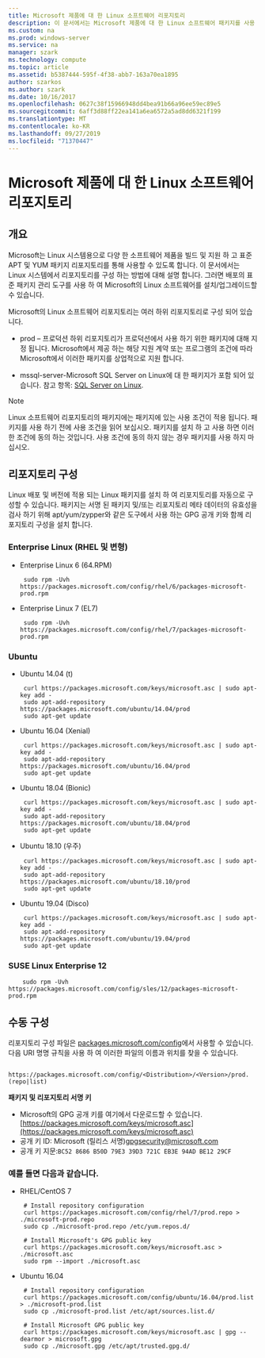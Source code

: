 ```yaml
---
title: Microsoft 제품에 대 한 Linux 소프트웨어 리포지토리
description: 이 문서에서는 Microsoft 제품에 대 한 Linux 소프트웨어 패키지를 사용 하 고 설치 하는 방법을 설명 합니다.
ms.custom: na
ms.prod: windows-server
ms.service: na
manager: szark
ms.technology: compute
ms.topic: article
ms.assetid: b5387444-595f-4f38-abb7-163a70ea1895
author: szarkos
ms.author: szark
ms.date: 10/16/2017
ms.openlocfilehash: 0627c38f15966948dd4bea91b66a96ee59ec89e5
ms.sourcegitcommit: 6aff3d88ff22ea141a6ea6572a5ad8dd6321f199
ms.translationtype: MT
ms.contentlocale: ko-KR
ms.lasthandoff: 09/27/2019
ms.locfileid: "71370447"
---
```

# <a name="linux-software-repository-for-microsoft-products"></a>Microsoft 제품에 대 한 Linux 소프트웨어 리포지토리

## <a name="overview"></a>개요
Microsoft는 Linux 시스템용으로 다양 한 소프트웨어 제품을 빌드 및 지원 하 고 표준 APT 및 YUM 패키지 리포지토리를 통해 사용할 수 있도록 합니다. 이 문서에서는 Linux 시스템에서 리포지토리를 구성 하는 방법에 대해 설명 합니다. 그러면 배포의 표준 패키지 관리 도구를 사용 하 여 Microsoft의 Linux 소프트웨어를 설치/업그레이드할 수 있습니다.

Microsoft의 Linux 소프트웨어 리포지토리는 여러 하위 리포지토리로 구성 되어 있습니다.

 - prod – 프로덕션 하위 리포지토리가 프로덕션에서 사용 하기 위한 패키지에 대해 지정 됩니다. Microsoft에서 제공 하는 해당 지원 계약 또는 프로그램의 조건에 따라 Microsoft에서 이러한 패키지를 상업적으로 지원 합니다.

 - mssql-server-Microsoft SQL Server on Linux에 대 한 패키지가 포함 되어 있습니다. 참고 항목: [SQL Server on Linux](https://www.microsoft.com/en-us/sql-server/sql-server-vnext-including-Linux).

> [!Note]
> Linux 소프트웨어 리포지토리의 패키지에는 패키지에 있는 사용 조건이 적용 됩니다. 패키지를 사용 하기 전에 사용 조건을 읽어 보십시오. 패키지를 설치 하 고 사용 하면 이러한 조건에 동의 하는 것입니다. 사용 조건에 동의 하지 않는 경우 패키지를 사용 하지 마십시오.


## <a name="configuring-the-repositories"></a>리포지토리 구성
Linux 배포 및 버전에 적용 되는 Linux 패키지를 설치 하 여 리포지토리를 자동으로 구성할 수 있습니다. 패키지는 서명 된 패키지 및/또는 리포지토리 메타 데이터의 유효성을 검사 하기 위해 apt/yum/zypper와 같은 도구에서 사용 하는 GPG 공개 키와 함께 리포지토리 구성을 설치 합니다.

### <a name="enterprise-linux-rhel-and-variants"></a>Enterprise Linux (RHEL 및 변형)

 - Enterprise Linux 6 (64.RPM)

        sudo rpm -Uvh https://packages.microsoft.com/config/rhel/6/packages-microsoft-prod.rpm

 - Enterprise Linux 7 (EL7)

        sudo rpm -Uvh https://packages.microsoft.com/config/rhel/7/packages-microsoft-prod.rpm


### <a name="ubuntu"></a>Ubuntu

 - Ubuntu 14.04 (t)

        curl https://packages.microsoft.com/keys/microsoft.asc | sudo apt-key add -
        sudo apt-add-repository https://packages.microsoft.com/ubuntu/14.04/prod
        sudo apt-get update

 - Ubuntu 16.04 (Xenial)

        curl https://packages.microsoft.com/keys/microsoft.asc | sudo apt-key add -
        sudo apt-add-repository https://packages.microsoft.com/ubuntu/16.04/prod
        sudo apt-get update

 - Ubuntu 18.04 (Bionic)

        curl https://packages.microsoft.com/keys/microsoft.asc | sudo apt-key add -
        sudo apt-add-repository https://packages.microsoft.com/ubuntu/18.04/prod
        sudo apt-get update

 - Ubuntu 18.10 (우주)

        curl https://packages.microsoft.com/keys/microsoft.asc | sudo apt-key add -
        sudo apt-add-repository https://packages.microsoft.com/ubuntu/18.10/prod
        sudo apt-get update

 - Ubuntu 19.04 (Disco)

        curl https://packages.microsoft.com/keys/microsoft.asc | sudo apt-key add -
        sudo apt-add-repository https://packages.microsoft.com/ubuntu/19.04/prod
        sudo apt-get update

### <a name="suse-linux-enterprise-12"></a>SUSE Linux Enterprise 12

        sudo rpm -Uvh https://packages.microsoft.com/config/sles/12/packages-microsoft-prod.rpm


## <a name="manual-configuration"></a>수동 구성
리포지토리 구성 파일은 [packages.microsoft.com/config](https://packages.microsoft.com/config/)에서 사용할 수 있습니다. 다음 URI 명명 규칙을 사용 하 여 이러한 파일의 이름과 위치를 찾을 수 있습니다.

        https://packages.microsoft.com/config/<Distribution>/<Version>/prod.(repo|list)

**패키지 및 리포지토리 서명 키**

 - Microsoft의 GPG 공개 키를 여기에서 다운로드할 수 있습니다.[https://packages.microsoft.com/keys/microsoft.asc](https://packages.microsoft.com/keys/microsoft.asc)
 - 공개 키 ID: Microsoft (릴리스 서명)<gpgsecurity@microsoft.com>
 - 공개 키 지문:`BC52 8686 B50D 79E3 39D3 721C EB3E 94AD BE12 29CF`

### <a name="examples"></a>예를 들면 다음과 같습니다.

 - RHEL/CentOS 7

        # Install repository configuration
        curl https://packages.microsoft.com/config/rhel/7/prod.repo > ./microsoft-prod.repo
        sudo cp ./microsoft-prod.repo /etc/yum.repos.d/

        # Install Microsoft's GPG public key
        curl https://packages.microsoft.com/keys/microsoft.asc > ./microsoft.asc
        sudo rpm --import ./microsoft.asc

 - Ubuntu 16.04

        # Install repository configuration
        curl https://packages.microsoft.com/config/ubuntu/16.04/prod.list > ./microsoft-prod.list
        sudo cp ./microsoft-prod.list /etc/apt/sources.list.d/

        # Install Microsoft GPG public key
        curl https://packages.microsoft.com/keys/microsoft.asc | gpg --dearmor > microsoft.gpg
        sudo cp ./microsoft.gpg /etc/apt/trusted.gpg.d/



